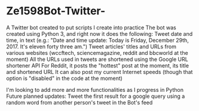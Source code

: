 # Ze1598Bot-Twitter-
A Twitter bot created to put scripts I create into practice
The bot was created using Python 3, and right now it does the following:
    Tweet date and time, in text (e.g.: "Date and time update: Today is Friday, December 29th, 2017. It's eleven forty three am.")
    Tweet articles' titles and URLs from various websites (wccftech, sciencemagazine, reddit and bbcworld at the moment)
    All the URLs used in tweets are shortened using the Google URL shortener API
    For Reddit, it posts the "hottest" post at the moment, its title and shortened URL
    It can also post my current Internet speeds (though that option is "disabled" in the code at the moment)

I'm looking to add more and more functionalities as I progress in Python
Future planned updates:
    Tweet the first result for a google query using a random word from another person's tweet in the Bot's feed
